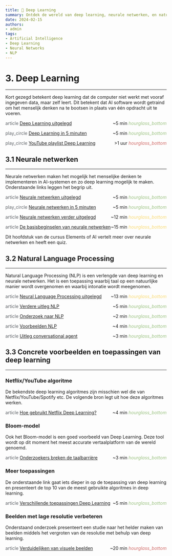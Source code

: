 ```yaml
---
title: 🧠 Deep Learning
summary: Ontdek de wereld van deep learning, neurale netwerken, en natural language processing met praktische voorbeelden en bronnen.
date: 2024-02-15
authors:
- admin
tags:
- Artificial Intelligence
- Deep Learning
- Neural Networks
- NLP
---
```


# 3. Deep Learning

---

Kort gezegd betekent deep learning dat de computer niet werkt met vooraf ingegeven data, maar zelf leert. Dit betekent dat AI software wordt getraind om het menselijk denken na te bootsen in plaats van één opdracht uit te voeren.

<span class="material-symbols-outlined" style="color: #5f6368;">article</span> [Deep Learning uitgelegd](https://example.com/deep-learning-explained) <span style="float: right;">~5 min <i class="material-icons" style="color: #9DC384;">hourglass_bottom</i></span>

<span class="material-symbols-outlined" style="color: #5f6368;">play_circle</span> [Deep Learning in 5 minuten](https://example.com/deep-learning-5-minutes) <span style="float: right;">~5 min <i class="material-icons" style="color: #9DC384;">hourglass_bottom</i></span>

<span class="material-symbols-outlined" style="color: #5f6368;">play_circle</span> [YouTube playlist Deep Learning](https://example.com/youtube-deep-learning) <span style="float: right;">>1 uur <i class="material-icons" style="color: #D16D6A;">hourglass_bottom</i></span>

## 3.1 Neurale netwerken

---

Neurale netwerken maken het mogelijk het menselijke denken te implementeren in AI-systemen en zo deep learning mogelijk te maken. Onderstaande links leggen het begrip uit.

<span class="material-symbols-outlined" style="color: #5f6368;">article</span> [Neurale netwerken uitgelegd](https://example.com/neural-networks-explained) <span style="float: right;">~5 min <i class="material-icons" style="color: #9DC384;">hourglass_bottom</i></span>

<span class="material-symbols-outlined" style="color: #5f6368;">play_circle</span> [Neurale netwerken in 5 minuten](https://example.com/neural-networks-5-minutes) <span style="float: right;">~5 min <i class="material-icons" style="color: #9DC384;">hourglass_bottom</i></span>

<span class="material-symbols-outlined" style="color: #5f6368;">article</span> [Neurale netwerken verder uitgelegd](https://example.com/neural-networks-deep-dive) <span style="float: right;">~12 min <i class="material-icons" style="color: #F9DB78;">hourglass_bottom</i></span>

<span class="material-symbols-outlined" style="color: #5f6368;">article</span> [De basisbeginselen van neurale netwerken](https://example.com/neural-networks-basics) <span style="float: right;">~15 min <i class="material-icons" style="color: #F9DB78;">hourglass_bottom</i></span>

Dit hoofdstuk van de cursus Elements of AI vertelt meer over neurale netwerken en heeft een quiz.

## 3.2 Natural Language Processing

---

Natural Language Processing (NLP) is een verlengde van deep learning en neurale netwerken. Het is een toepassing waarbij taal op een natuurlijke manier wordt overgenomen en waarbij intonatie wordt meegenomen.

<span class="material-symbols-outlined" style="color: #5f6368;">article</span> [Neural Language Processing uitgelegd](https://example.com/nlp-explained) <span style="float: right;">~13 min <i class="material-icons" style="color: #F9DB78;">hourglass_bottom</i></span>

<span class="material-symbols-outlined" style="color: #5f6368;">article</span> [Verdere uitleg NLP](https://example.com/nlp-deep-dive) <span style="float: right;">~5 min <i class="material-icons" style="color: #9DC384;">hourglass_bottom</i></span>

<span class="material-symbols-outlined" style="color: #5f6368;">article</span> [Onderzoek naar NLP](https://example.com/nlp-research) <span style="float: right;">~2 min <i class="material-icons" style="color: #9DC384;">hourglass_bottom</i></span>

<span class="material-symbols-outlined" style="color: #5f6368;">article</span> [Voorbeelden NLP](https://example.com/nlp-examples) <span style="float: right;">~4 min <i class="material-icons" style="color: #9DC384;">hourglass_bottom</i></span>

<span class="material-symbols-outlined" style="color: #5f6368;">article</span> [Uitleg conversational agent](https://example.com/conversational-agent-explained) <span style="float: right;">~3 min <i class="material-icons" style="color: #9DC384;">hourglass_bottom</i></span>

## 3.3 Concrete voorbeelden en toepassingen van deep learning

---

### Netflix/YouTube algoritme

De bekendste deep learning algoritmes zijn misschien wel die van Netflix/YouTube/Spotify etc. De volgende bron legt uit hoe deze algoritmes werken.

<span class="material-symbols-outlined" style="color: #5f6368;">article</span> [Hoe gebruikt Netflix Deep Learning?](https://example.com/netflix-deep-learning) <span style="float: right;">~4 min <i class="material-icons" style="color: #9DC384;">hourglass_bottom</i></span>

### Bloom-model

Ook het Bloom-model is een goed voorbeeld van Deep Learning. Deze tool wordt op dit moment het meest accurate vertaalplatform van de wereld genoemd.

<span class="material-symbols-outlined" style="color: #5f6368;">article</span> [Onderzoekers breken de taalbarrière](https://example.com/bloom-model) <span style="float: right;">~3 min <i class="material-icons" style="color: #9DC384;">hourglass_bottom</i></span>

### Meer toepassingen

De onderstaande link gaat iets dieper in op de toepassing van deep learning en presenteert de top 10 van de meest gebruikte algoritmes in deep learning.

<span class="material-symbols-outlined" style="color: #5f6368;">article</span> [Verschillende toepassingen Deep Learning](https://example.com/deep-learning-applications) <span style="float: right;">~5 min <i class="material-icons" style="color: #9DC384;">hourglass_bottom</i></span>

### Beelden met lage resolutie verbeteren

Onderstaand onderzoek presenteert een studie naar het helder maken van beelden middels het vergroten van de resolutie met behulp van deep learning.

<span class="material-symbols-outlined" style="color: #5f6368;">article</span> [Verduidelijken van visuele beelden](https://example.com/image-enhancement) <span style="float: right;">~20 min <i class="material-icons" style="color: #D16D6A;">hourglass_bottom</i></span>